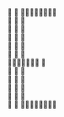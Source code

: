 
🗿            🗿     🗿🗿🗿🗿🗿🗿🗿🗿\
🗿            🗿              🗿\
🗿            🗿              🗿\
🗿            🗿              🗿\
🗿            🗿              🗿\
🗿            🗿              🗿\
🗿🗿🗿🗿🗿🗿🗿              🗿\
🗿            🗿              🗿\
🗿            🗿              🗿\
🗿            🗿              🗿\
🗿            🗿              🗿\
🗿            🗿     🗿🗿🗿🗿🗿🗿🗿🗿
